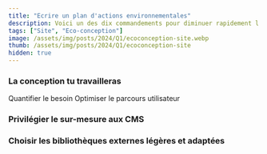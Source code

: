 ```yaml
---
title: "Ecrire un plan d'actions environnementales"
description: Voici un des dix commandements pour diminuer rapidement l'empreinte environnementale d'un site internet.
tags: ["Site", "Eco-conception"]
image: /assets/img/posts/2024/Q1/ecoconception-site.webp
thumb: /assets/img/posts/2024/Q1/ecoconception-site
hidden: true
---
```


### La conception tu travailleras
Quantifier le besoin
Optimiser le parcours utilisateur

### Privilégier le sur-mesure aux CMS

### Choisir les bibliothèques externes légères et adaptées
